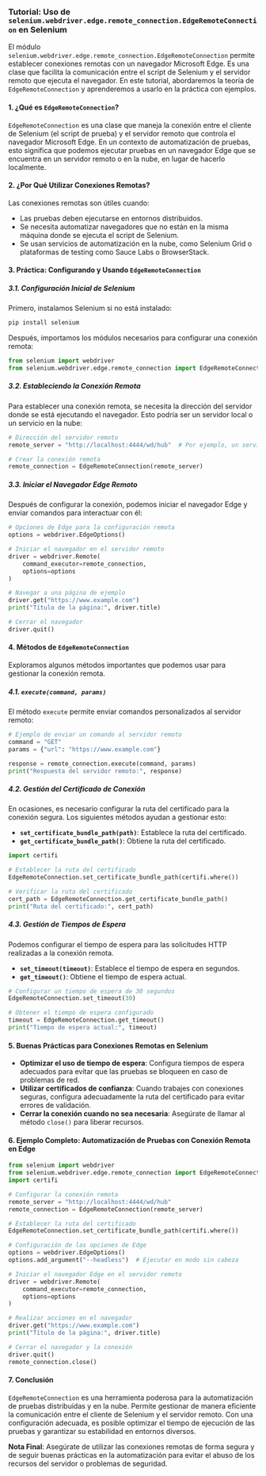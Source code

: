 ### Tutorial: Uso de `selenium.webdriver.edge.remote_connection.EdgeRemoteConnection` en Selenium

El módulo `selenium.webdriver.edge.remote_connection.EdgeRemoteConnection` permite establecer conexiones remotas con un navegador Microsoft Edge. Es una clase que facilita la comunicación entre el script de Selenium y el servidor remoto que ejecuta el navegador. En este tutorial, abordaremos la teoría de `EdgeRemoteConnection` y aprenderemos a usarlo en la práctica con ejemplos.

#### 1. ¿Qué es `EdgeRemoteConnection`?

`EdgeRemoteConnection` es una clase que maneja la conexión entre el cliente de Selenium (el script de prueba) y el servidor remoto que controla el navegador Microsoft Edge. En un contexto de automatización de pruebas, esto significa que podemos ejecutar pruebas en un navegador Edge que se encuentra en un servidor remoto o en la nube, en lugar de hacerlo localmente.

#### 2. ¿Por Qué Utilizar Conexiones Remotas?

Las conexiones remotas son útiles cuando:
- Las pruebas deben ejecutarse en entornos distribuidos.
- Se necesita automatizar navegadores que no están en la misma máquina donde se ejecuta el script de Selenium.
- Se usan servicios de automatización en la nube, como Selenium Grid o plataformas de testing como Sauce Labs o BrowserStack.

#### 3. Práctica: Configurando y Usando `EdgeRemoteConnection`

##### 3.1. Configuración Inicial de Selenium

Primero, instalamos Selenium si no está instalado:

```bash
pip install selenium
```

Después, importamos los módulos necesarios para configurar una conexión remota:

```python
from selenium import webdriver
from selenium.webdriver.edge.remote_connection import EdgeRemoteConnection
```

##### 3.2. Estableciendo la Conexión Remota

Para establecer una conexión remota, se necesita la dirección del servidor donde se está ejecutando el navegador. Esto podría ser un servidor local o un servicio en la nube:

```python
# Dirección del servidor remoto
remote_server = "http://localhost:4444/wd/hub"  # Por ejemplo, un servidor Selenium Grid

# Crear la conexión remota
remote_connection = EdgeRemoteConnection(remote_server)
```

##### 3.3. Iniciar el Navegador Edge Remoto

Después de configurar la conexión, podemos iniciar el navegador Edge y enviar comandos para interactuar con él:

```python
# Opciones de Edge para la configuración remota
options = webdriver.EdgeOptions()

# Iniciar el navegador en el servidor remoto
driver = webdriver.Remote(
    command_executor=remote_connection,
    options=options
)

# Navegar a una página de ejemplo
driver.get("https://www.example.com")
print("Título de la página:", driver.title)

# Cerrar el navegador
driver.quit()
```

#### 4. Métodos de `EdgeRemoteConnection`

Exploramos algunos métodos importantes que podemos usar para gestionar la conexión remota.

##### 4.1. `execute(command, params)`

El método `execute` permite enviar comandos personalizados al servidor remoto:

```python
# Ejemplo de enviar un comando al servidor remoto
command = "GET"
params = {"url": "https://www.example.com"}

response = remote_connection.execute(command, params)
print("Respuesta del servidor remoto:", response)
```

##### 4.2. Gestión del Certificado de Conexión

En ocasiones, es necesario configurar la ruta del certificado para la conexión segura. Los siguientes métodos ayudan a gestionar esto:

- **`set_certificate_bundle_path(path)`**: Establece la ruta del certificado.
- **`get_certificate_bundle_path()`**: Obtiene la ruta del certificado.

```python
import certifi

# Establecer la ruta del certificado
EdgeRemoteConnection.set_certificate_bundle_path(certifi.where())

# Verificar la ruta del certificado
cert_path = EdgeRemoteConnection.get_certificate_bundle_path()
print("Ruta del certificado:", cert_path)
```

##### 4.3. Gestión de Tiempos de Espera

Podemos configurar el tiempo de espera para las solicitudes HTTP realizadas a la conexión remota.

- **`set_timeout(timeout)`**: Establece el tiempo de espera en segundos.
- **`get_timeout()`**: Obtiene el tiempo de espera actual.

```python
# Configurar un tiempo de espera de 30 segundos
EdgeRemoteConnection.set_timeout(30)

# Obtener el tiempo de espera configurado
timeout = EdgeRemoteConnection.get_timeout()
print("Tiempo de espera actual:", timeout)
```

#### 5. Buenas Prácticas para Conexiones Remotas en Selenium

- **Optimizar el uso de tiempo de espera**: Configura tiempos de espera adecuados para evitar que las pruebas se bloqueen en caso de problemas de red.
- **Utilizar certificados de confianza**: Cuando trabajes con conexiones seguras, configura adecuadamente la ruta del certificado para evitar errores de validación.
- **Cerrar la conexión cuando no sea necesaria**: Asegúrate de llamar al método `close()` para liberar recursos.

#### 6. Ejemplo Completo: Automatización de Pruebas con Conexión Remota en Edge

```python
from selenium import webdriver
from selenium.webdriver.edge.remote_connection import EdgeRemoteConnection
import certifi

# Configurar la conexión remota
remote_server = "http://localhost:4444/wd/hub"
remote_connection = EdgeRemoteConnection(remote_server)

# Establecer la ruta del certificado
EdgeRemoteConnection.set_certificate_bundle_path(certifi.where())

# Configuración de las opciones de Edge
options = webdriver.EdgeOptions()
options.add_argument("--headless")  # Ejecutar en modo sin cabeza

# Iniciar el navegador Edge en el servidor remoto
driver = webdriver.Remote(
    command_executor=remote_connection,
    options=options
)

# Realizar acciones en el navegador
driver.get("https://www.example.com")
print("Título de la página:", driver.title)

# Cerrar el navegador y la conexión
driver.quit()
remote_connection.close()
```

#### 7. Conclusión

`EdgeRemoteConnection` es una herramienta poderosa para la automatización de pruebas distribuidas y en la nube. Permite gestionar de manera eficiente la comunicación entre el cliente de Selenium y el servidor remoto. Con una configuración adecuada, es posible optimizar el tiempo de ejecución de las pruebas y garantizar su estabilidad en entornos diversos.

**Nota Final**: Asegúrate de utilizar las conexiones remotas de forma segura y de seguir buenas prácticas en la automatización para evitar el abuso de los recursos del servidor o problemas de seguridad.